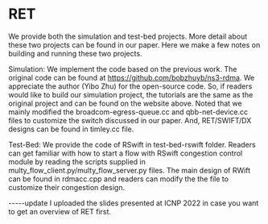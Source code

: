 # RET
We provide both the simulation and test-bed projects. More detail about these two projects can be found in our paper. Here we make a few notes on building and running these two projects.

Simulation: We implement the code based on the previous work. The original code can be found at https://github.com/bobzhuyb/ns3-rdma. We appreciate the author (Yibo Zhu) for the open-source code. So, if readers would like to build our simulation project, the tutorials are the same as the original project and can be found on the website above. Noted that we mainly modified the broadcom-egress-queue.cc and qbb-net-device.cc files to customize the switch discussed in our paper. And, RET/SWIFT/DX designs can be found in timley.cc file. 

Test-Bed: We provide the code of RSwift in test-bed-rswift folder. Readers can get familiar with how to start a flow with RSwift congestion control module by reading the scripts supplied in multy_flow_client.py/multy_flow_server.py files. The main design of RWift can be found in rdmacc.cpp and readers can modify the the file to customize their congestion design.

-----update
I uploaded the slides presented at ICNP 2022 in case you want to get an overview of RET first.
